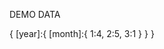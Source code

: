 DEMO DATA

{
    [year]:{
        [month]:{
            1:4,
            2:5,
            3:1
        }
    }
}